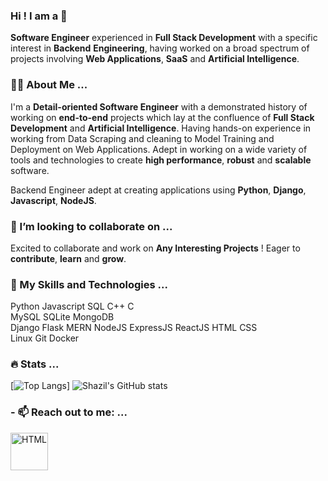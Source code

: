 ### Hi ! I am a 👋
**Software Engineer** experienced in **Full Stack Development** with a specific interest in **Backend** **Engineering**, having worked on a broad spectrum of projects involving **Web Applications**, **SaaS** and **Artificial Intelligence**.

### 🤷‍♂️ About Me ...
I'm a **Detail-oriented Software Engineer** with a demonstrated history of working on **end-to-end** projects which lay at the confluence of **Full Stack Development** and **Artificial Intelligence**. Having hands-on experience in working from Data Scraping and cleaning to Model Training and Deployment on Web Applications. Adept in working on a wide variety of tools and technologies to create **high performance**, **robust** and **scalable** software. 

Backend Engineer adept at creating applications using **Python**, **Django**, **Javascript**, **NodeJS**.

### 👯 I’m looking to collaborate on ...
Excited to collaborate and work on **Any Interesting Projects** !
Eager to **contribute**, **learn** and **grow**.

### 🚀 My Skills and Technologies ...
Python Javascript SQL C++ C  
MySQL SQLite MongoDB  
Django Flask MERN NodeJS ExpressJS ReactJS HTML CSS  
Linux Git Docker

### 🔥 Stats ...
[![Top Langs](https://github-readme-stats.vercel.app/api/top-langs/?username=shazilahmed17&layout=compact&theme=vision-friendly-dark)]
![Shazil's GitHub stats](https://github-readme-stats.vercel.app/api?username=shazilahmed17&show_icons=true&theme=dark)

### - 📫 Reach out to me: ...
<a href='https://www.linkedin.com/in/shazil-ahmed/'><img src="https://is4-ssl.mzstatic.com/image/thumb/Purple123/v4/02/3e/d9/023ed9e7-6e1e-53fe-3ca9-5e2a727ce910/source/200x200bb.jpg" alt="HTML" width="60" height="60"></a>
<!--
**shazilahmed17/shazilahmed17** is a ✨ _special_ ✨ repository because its `README.md` (this file) appears on your GitHub profile.

Here are some ideas to get you started:

🔭
- 🌱 I’m currently learning ...
- 🤔 I’m looking for help with ...
- 💬 Ask me about ...

- 😄 Pronouns: ...
- ⚡ Fun fact: ...
-->
